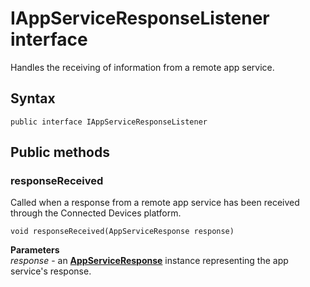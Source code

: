 # IAppServiceResponseListener interface
Handles the receiving of information from a remote app service.

## Syntax
`public interface IAppServiceResponseListener`

## Public methods

### responseReceived
Called when a response from a remote app service has been received through the Connected Devices platform.

`void responseReceived(AppServiceResponse response)`

**Parameters**  
*response* - an [**AppServiceResponse**](AppServiceResponse.md) instance representing the app service's response.